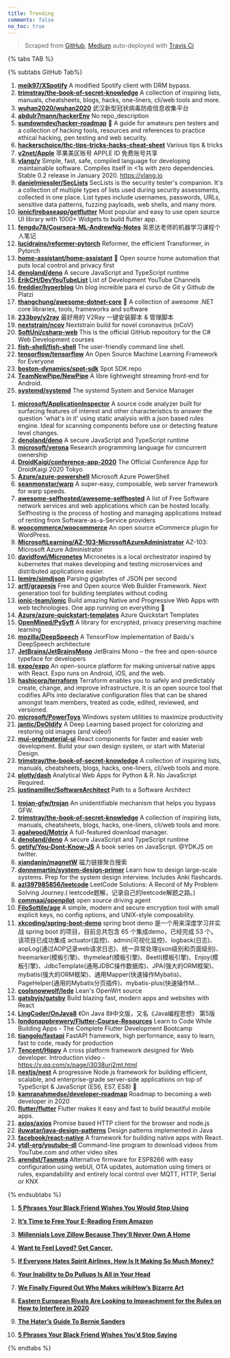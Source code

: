 ```yaml
---
title: Trending
comments: false
no_toc: true
---
```


> Scraped from [GitHub](https://github.com/trending), [Medium](https://medium.com/topic/popular)
auto-deployed with [Travis Ci](https://travis-ci.org/)

{% tabs TAB %}
<!-- tab GitHub -->
{% subtabs GitHub Tab%}
<!-- tab Daily -->
1. [**meik97/XSpotify**](https://github.com/meik97/XSpotify)
A modified Spotify client with DRM bypass.
2. [**trimstray/the-book-of-secret-knowledge**](https://github.com/trimstray/the-book-of-secret-knowledge)
A collection of inspiring lists, manuals, cheatsheets, blogs, hacks, one-liners, cli/web tools and more.
3. [**wuhan2020/wuhan2020**](https://github.com/wuhan2020/wuhan2020)
武汉新型冠状病毒防疫信息收集平台
4. [**abdulr7mann/hackerEnv**](https://github.com/abdulr7mann/hackerEnv)
No repo_description
5. [**sundowndev/hacker-roadmap**](https://github.com/sundowndev/hacker-roadmap)
📌 A guide for amateurs pen testers and a collection of hacking tools, resources and references to practice ethical hacking, pen testing and web security.
6. [**hackerschoice/thc-tips-tricks-hacks-cheat-sheet**](https://github.com/hackerschoice/thc-tips-tricks-hacks-cheat-sheet)
Various tips & tricks
7. [**v2net/Apple**](https://github.com/v2net/Apple)
苹果美区账号 APPLE ID 免费账号共享
8. [**vlang/v**](https://github.com/vlang/v)
Simple, fast, safe, compiled language for developing maintainable software. Compiles itself in <1s with zero dependencies. Stable 0.2 release in January 2020. https://vlang.io
9. [**danielmiessler/SecLists**](https://github.com/danielmiessler/SecLists)
SecLists is the security tester's companion. It's a collection of multiple types of lists used during security assessments, collected in one place. List types include usernames, passwords, URLs, sensitive data patterns, fuzzing payloads, web shells, and many more.
10. [**ionicfirebaseapp/getflutter**](https://github.com/ionicfirebaseapp/getflutter)
Most popular and easy to use open source UI library with 1000+ Widgets to build flutter app.
11. [**fengdu78/Coursera-ML-AndrewNg-Notes**](https://github.com/fengdu78/Coursera-ML-AndrewNg-Notes)
吴恩达老师的机器学习课程个人笔记
12. [**lucidrains/reformer-pytorch**](https://github.com/lucidrains/reformer-pytorch)
Reformer, the efficient Transformer, in Pytorch
13. [**home-assistant/home-assistant**](https://github.com/home-assistant/home-assistant)
🏡 Open source home automation that puts local control and privacy first
14. [**denoland/deno**](https://github.com/denoland/deno)
A secure JavaScript and TypeScript runtime
15. [**ErikCH/DevYouTubeList**](https://github.com/ErikCH/DevYouTubeList)
List of Development YouTube Channels
16. [**freddier/hyperblog**](https://github.com/freddier/hyperblog)
Un blog increíble para el curso de Git y Github de Platzi
17. [**thangchung/awesome-dotnet-core**](https://github.com/thangchung/awesome-dotnet-core)
🐝 A collection of awesome .NET core libraries, tools, frameworks and software
18. [**233boy/v2ray**](https://github.com/233boy/v2ray)
最好用的 V2Ray 一键安装脚本 & 管理脚本
19. [**nextstrain/ncov**](https://github.com/nextstrain/ncov)
Nextstrain build for novel coronavirus (nCoV)
20. [**SoftUni/csharp-web**](https://github.com/SoftUni/csharp-web)
This is the official GitHub repository for the C# Web Development courses
21. [**fish-shell/fish-shell**](https://github.com/fish-shell/fish-shell)
The user-friendly command line shell.
22. [**tensorflow/tensorflow**](https://github.com/tensorflow/tensorflow)
An Open Source Machine Learning Framework for Everyone
23. [**boston-dynamics/spot-sdk**](https://github.com/boston-dynamics/spot-sdk)
Spot SDK repo
24. [**TeamNewPipe/NewPipe**](https://github.com/TeamNewPipe/NewPipe)
A libre lightweight streaming front-end for Android.
25. [**systemd/systemd**](https://github.com/systemd/systemd)
The systemd System and Service Manager
<!-- endtab -->
<!-- tab Weekly -->
1. [**microsoft/ApplicationInspector**](https://github.com/microsoft/ApplicationInspector)
A source code analyzer built for surfacing features of interest and other characteristics to answer the question 'what's in it' using static analysis with a json based rules engine. Ideal for scanning components before use or detecting feature level changes.
2. [**denoland/deno**](https://github.com/denoland/deno)
A secure JavaScript and TypeScript runtime
3. [**microsoft/verona**](https://github.com/microsoft/verona)
Research programming language for concurrent ownership
4. [**DroidKaigi/conference-app-2020**](https://github.com/DroidKaigi/conference-app-2020)
The Official Conference App for DroidKaigi 2020 Tokyo
5. [**Azure/azure-powershell**](https://github.com/Azure/azure-powershell)
Microsoft Azure PowerShell
6. [**seanmonstar/warp**](https://github.com/seanmonstar/warp)
A super-easy, composable, web server framework for warp speeds.
7. [**awesome-selfhosted/awesome-selfhosted**](https://github.com/awesome-selfhosted/awesome-selfhosted)
A list of Free Software network services and web applications which can be hosted locally. Selfhosting is the process of hosting and managing applications instead of renting from Software-as-a-Service providers
8. [**woocommerce/woocommerce**](https://github.com/woocommerce/woocommerce)
An open source eCommerce plugin for WordPress.
9. [**MicrosoftLearning/AZ-103-MicrosoftAzureAdministrator**](https://github.com/MicrosoftLearning/AZ-103-MicrosoftAzureAdministrator)
AZ-103: Microsoft Azure Administrator
10. [**davidfowl/Micronetes**](https://github.com/davidfowl/Micronetes)
Micronetes is a local orchestrator inspired by kubernetes that makes developing and testing microservices and distributed applications easier.
11. [**lemire/simdjson**](https://github.com/lemire/simdjson)
Parsing gigabytes of JSON per second
12. [**artf/grapesjs**](https://github.com/artf/grapesjs)
Free and Open source Web Builder Framework. Next generation tool for building templates without coding
13. [**ionic-team/ionic**](https://github.com/ionic-team/ionic)
Build amazing Native and Progressive Web Apps with web technologies. One app running on everything 🎉
14. [**Azure/azure-quickstart-templates**](https://github.com/Azure/azure-quickstart-templates)
Azure Quickstart Templates
15. [**OpenMined/PySyft**](https://github.com/OpenMined/PySyft)
A library for encrypted, privacy preserving machine learning
16. [**mozilla/DeepSpeech**](https://github.com/mozilla/DeepSpeech)
A TensorFlow implementation of Baidu's DeepSpeech architecture
17. [**JetBrains/JetBrainsMono**](https://github.com/JetBrains/JetBrainsMono)
JetBrains Mono – the free and open-source typeface for developers
18. [**expo/expo**](https://github.com/expo/expo)
An open-source platform for making universal native apps with React. Expo runs on Android, iOS, and the web.
19. [**hashicorp/terraform**](https://github.com/hashicorp/terraform)
Terraform enables you to safely and predictably create, change, and improve infrastructure. It is an open source tool that codifies APIs into declarative configuration files that can be shared amongst team members, treated as code, edited, reviewed, and versioned.
20. [**microsoft/PowerToys**](https://github.com/microsoft/PowerToys)
Windows system utilities to maximize productivity
21. [**jantic/DeOldify**](https://github.com/jantic/DeOldify)
A Deep Learning based project for colorizing and restoring old images (and video!)
22. [**mui-org/material-ui**](https://github.com/mui-org/material-ui)
React components for faster and easier web development. Build your own design system, or start with Material Design.
23. [**trimstray/the-book-of-secret-knowledge**](https://github.com/trimstray/the-book-of-secret-knowledge)
A collection of inspiring lists, manuals, cheatsheets, blogs, hacks, one-liners, cli/web tools and more.
24. [**plotly/dash**](https://github.com/plotly/dash)
Analytical Web Apps for Python & R. No JavaScript Required.
25. [**justinamiller/SoftwareArchitect**](https://github.com/justinamiller/SoftwareArchitect)
Path to a Software Architect
<!-- endtab -->
<!-- tab Monthly -->
1. [**trojan-gfw/trojan**](https://github.com/trojan-gfw/trojan)
An unidentifiable mechanism that helps you bypass GFW.
2. [**trimstray/the-book-of-secret-knowledge**](https://github.com/trimstray/the-book-of-secret-knowledge)
A collection of inspiring lists, manuals, cheatsheets, blogs, hacks, one-liners, cli/web tools and more.
3. [**agalwood/Motrix**](https://github.com/agalwood/Motrix)
A full-featured download manager.
4. [**denoland/deno**](https://github.com/denoland/deno)
A secure JavaScript and TypeScript runtime
5. [**getify/You-Dont-Know-JS**](https://github.com/getify/You-Dont-Know-JS)
A book series on JavaScript. @YDKJS on twitter.
6. [**xiandanin/magnetW**](https://github.com/xiandanin/magnetW)
磁力链接聚合搜索
7. [**donnemartin/system-design-primer**](https://github.com/donnemartin/system-design-primer)
Learn how to design large-scale systems. Prep for the system design interview. Includes Anki flashcards.
8. [**azl397985856/leetcode**](https://github.com/azl397985856/leetcode)
LeetCode Solutions: A Record of My Problem Solving Journey.( leetcode题解，记录自己的leetcode解题之路。)
9. [**commaai/openpilot**](https://github.com/commaai/openpilot)
open source driving agent
10. [**FiloSottile/age**](https://github.com/FiloSottile/age)
A simple, modern and secure encryption tool with small explicit keys, no config options, and UNIX-style composability.
11. [**xkcoding/spring-boot-demo**](https://github.com/xkcoding/spring-boot-demo)
spring boot demo 是一个用来深度学习并实战 spring boot 的项目，目前总共包含 65 个集成demo，已经完成 53 个。 该项目已成功集成 actuator(监控)、admin(可视化监控)、logback(日志)、aopLog(通过AOP记录web请求日志)、统一异常处理(json级别和页面级别)、freemarker(模板引擎)、thymeleaf(模板引擎)、Beetl(模板引擎)、Enjoy(模板引擎)、JdbcTemplate(通用JDBC操作数据库)、JPA(强大的ORM框架)、mybatis(强大的ORM框架)、通用Mapper(快速操作Mybatis)、PageHelper(通用的Mybatis分页插件)、mybatis-plus(快速操作M…
12. [**coolsnowwolf/lede**](https://github.com/coolsnowwolf/lede)
Lean's OpenWrt source
13. [**gatsbyjs/gatsby**](https://github.com/gatsbyjs/gatsby)
Build blazing fast, modern apps and websites with React
14. [**LingCoder/OnJava8**](https://github.com/LingCoder/OnJava8)
《On Java 8》中文版，又名《Java编程思想》 第5版
15. [**londonappbrewery/Flutter-Course-Resources**](https://github.com/londonappbrewery/Flutter-Course-Resources)
Learn to Code While Building Apps - The Complete Flutter Development Bootcamp
16. [**tiangolo/fastapi**](https://github.com/tiangolo/fastapi)
FastAPI framework, high performance, easy to learn, fast to code, ready for production
17. [**Tencent/Hippy**](https://github.com/Tencent/Hippy)
A cross platform framework designed for Web developer. Introduction video - https://v.qq.com/x/page/i3038urj2mt.html
18. [**nestjs/nest**](https://github.com/nestjs/nest)
A progressive Node.js framework for building efficient, scalable, and enterprise-grade server-side applications on top of TypeScript & JavaScript (ES6, ES7, ES8) 🚀
19. [**kamranahmedse/developer-roadmap**](https://github.com/kamranahmedse/developer-roadmap)
Roadmap to becoming a web developer in 2020
20. [**flutter/flutter**](https://github.com/flutter/flutter)
Flutter makes it easy and fast to build beautiful mobile apps.
21. [**axios/axios**](https://github.com/axios/axios)
Promise based HTTP client for the browser and node.js
22. [**iluwatar/java-design-patterns**](https://github.com/iluwatar/java-design-patterns)
Design patterns implemented in Java
23. [**facebook/react-native**](https://github.com/facebook/react-native)
A framework for building native apps with React.
24. [**ytdl-org/youtube-dl**](https://github.com/ytdl-org/youtube-dl)
Command-line program to download videos from YouTube.com and other video sites
25. [**arendst/Tasmota**](https://github.com/arendst/Tasmota)
Alternative firmware for ESP8266 with easy configuration using webUI, OTA updates, automation using timers or rules, expandability and entirely local control over MQTT, HTTP, Serial or KNX
<!-- endtab -->
{% endsubtabs %}
<!-- endtab --><!-- tab Medium -->
1. [**5 Phrases Your Black Friend Wishes You Would Stop Using**](https://zora.medium.com/5-phrases-your-black-friend-wishes-you-would-stop-using-c857cd415c5?source=topic_page---------------------------20)

2. [**It’s Time to Free Your E-Reading From Amazon**](https://onezero.medium.com/amazon-is-facing-a-quiet-reading-revolution-297b44440616?source=topic_page---------0------------------1)

3. [**Millennials Love Zillow Because They’ll Never Own A Home**](https://onezero.medium.com/millennials-love-zillow-because-theyll-never-own-a-home-bc50fa27ac4f?source=topic_page---------1------------------1)

4. [**Want to Feel Loved? Get Cancer.**](https://humanparts.medium.com/my-wife-has-cancer-c07ad358d263?source=topic_page---------2------------------1)

5. [**If Everyone Hates Spirit Airlines, How Is It Making So Much Money?**](https://marker.medium.com/if-everyone-hates-spirit-airlines-how-is-it-making-so-much-money-8c7d13472352?source=topic_page---------4------------------1)

6. [**Your Inability to Do Pullups Is All in Your Head**](https://elemental.medium.com/your-inability-to-do-pullups-is-all-in-your-head-191278c2f5aa?source=topic_page---------5------------------1)

7. [**We Finally Figured Out Who Makes wikiHow’s Bizarre Art**](https://onezero.medium.com/we-finally-figured-out-who-makes-wikihows-bizarre-art-6c5d69b71347?source=topic_page---------6------------------1)

8. [**Eastern European Rivals Are Looking to Impeachment for the Rules on How to Interfere in 2020**](https://gen.medium.com/eastern-european-rivals-are-looking-to-impeachment-for-the-rules-on-how-to-interfere-in-2020-c7c1b95f1bbb?source=topic_page---------7------------------1)

9. [**The Hater’s Guide To Bernie Sanders**](https://gen.medium.com/the-haters-guide-to-bernie-sanders-942e9fa2ab11?source=topic_page---------8------------------1)

10. [**5 Phrases Your Black Friend Wishes You’d Stop Saying**](https://medium.com/@ajahhales/5-phrases-your-black-friend-wishes-youd-stop-saying-c6550b62ddb7?source=topic_page---------9------------------1)

<!-- endtab -->
{% endtabs %}
